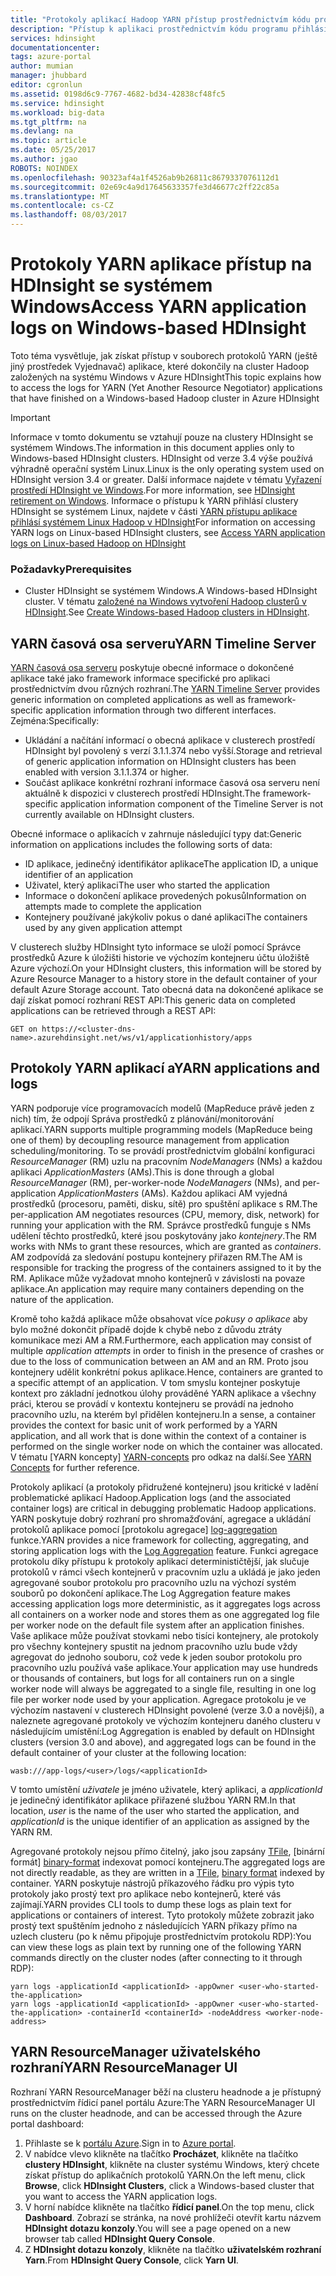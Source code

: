 ```yaml
---
title: "Protokoly aplikací Hadoop YARN přístup prostřednictvím kódu programu - Azure | Microsoft Docs"
description: "Přístup k aplikaci prostřednictvím kódu programu přihlásí clusteru Hadoop v HDInsight."
services: hdinsight
documentationcenter: 
tags: azure-portal
author: mumian
manager: jhubbard
editor: cgronlun
ms.assetid: 0198d6c9-7767-4682-bd34-42838cf48fc5
ms.service: hdinsight
ms.workload: big-data
ms.tgt_pltfrm: na
ms.devlang: na
ms.topic: article
ms.date: 05/25/2017
ms.author: jgao
ROBOTS: NOINDEX
ms.openlocfilehash: 90323af4a1f4526ab9b26811c8679337076112d1
ms.sourcegitcommit: 02e69c4a9d17645633357fe3d46677c2ff22c85a
ms.translationtype: MT
ms.contentlocale: cs-CZ
ms.lasthandoff: 08/03/2017
---
```

# <a name="access-yarn-application-logs-on-windows-based-hdinsight"></a><span data-ttu-id="dbbf3-103">Protokoly YARN aplikace přístup na HDInsight se systémem Windows</span><span class="sxs-lookup"><span data-stu-id="dbbf3-103">Access YARN application logs on Windows-based HDInsight</span></span>
<span data-ttu-id="dbbf3-104">Toto téma vysvětluje, jak získat přístup v souborech protokolů YARN (ještě jiný prostředek Vyjednavač) aplikace, které dokončily na cluster Hadoop založených na systému Windows v Azure HDInsight</span><span class="sxs-lookup"><span data-stu-id="dbbf3-104">This topic explains how to access the logs for YARN (Yet Another Resource Negotiator) applications that have finished on a Windows-based Hadoop cluster in Azure HDInsight</span></span>

> [!IMPORTANT]
> <span data-ttu-id="dbbf3-105">Informace v tomto dokumentu se vztahují pouze na clustery HDInsight se systémem Windows.</span><span class="sxs-lookup"><span data-stu-id="dbbf3-105">The information in this document applies only to Windows-based HDInsight clusters.</span></span> <span data-ttu-id="dbbf3-106">HDInsight od verze 3.4 výše používá výhradně operační systém Linux.</span><span class="sxs-lookup"><span data-stu-id="dbbf3-106">Linux is the only operating system used on HDInsight version 3.4 or greater.</span></span> <span data-ttu-id="dbbf3-107">Další informace najdete v tématu [Vyřazení prostředí HDInsight ve Windows](hdinsight-component-versioning.md#hdinsight-windows-retirement).</span><span class="sxs-lookup"><span data-stu-id="dbbf3-107">For more information, see [HDInsight retirement on Windows](hdinsight-component-versioning.md#hdinsight-windows-retirement).</span></span> <span data-ttu-id="dbbf3-108">Informace o přístupu k YARN přihlásí clustery HDInsight se systémem Linux, najdete v části [YARN přístupu aplikace přihlásí systémem Linux Hadoop v HDInsight](hdinsight-hadoop-access-yarn-app-logs-linux.md)</span><span class="sxs-lookup"><span data-stu-id="dbbf3-108">For information on accessing YARN logs on Linux-based HDInsight clusters, see [Access YARN application logs on Linux-based Hadoop on HDInsight](hdinsight-hadoop-access-yarn-app-logs-linux.md)</span></span>
>


### <a name="prerequisites"></a><span data-ttu-id="dbbf3-109">Požadavky</span><span class="sxs-lookup"><span data-stu-id="dbbf3-109">Prerequisites</span></span>
* <span data-ttu-id="dbbf3-110">Cluster HDInsight se systémem Windows.</span><span class="sxs-lookup"><span data-stu-id="dbbf3-110">A Windows-based HDInsight cluster.</span></span>  <span data-ttu-id="dbbf3-111">V tématu [založené na Windows vytvoření Hadoop clusterů v HDInsight](hdinsight-hadoop-provision-linux-clusters.md).</span><span class="sxs-lookup"><span data-stu-id="dbbf3-111">See [Create Windows-based Hadoop clusters in HDInsight](hdinsight-hadoop-provision-linux-clusters.md).</span></span>

## <a name="yarn-timeline-server"></a><span data-ttu-id="dbbf3-112">YARN časová osa serveru</span><span class="sxs-lookup"><span data-stu-id="dbbf3-112">YARN Timeline Server</span></span>
<span data-ttu-id="dbbf3-113"><a href="http://hadoop.apache.org/docs/r2.4.0/hadoop-yarn/hadoop-yarn-site/TimelineServer.html" target="_blank">YARN časová osa serveru</a> poskytuje obecné informace o dokončené aplikace také jako framework informace specifické pro aplikaci prostřednictvím dvou různých rozhraní.</span><span class="sxs-lookup"><span data-stu-id="dbbf3-113">The <a href="http://hadoop.apache.org/docs/r2.4.0/hadoop-yarn/hadoop-yarn-site/TimelineServer.html" target="_blank">YARN Timeline Server</a> provides generic information on completed applications as well as framework-specific application information through two different interfaces.</span></span> <span data-ttu-id="dbbf3-114">Zejména:</span><span class="sxs-lookup"><span data-stu-id="dbbf3-114">Specifically:</span></span>

* <span data-ttu-id="dbbf3-115">Ukládání a načítání informací o obecná aplikace v clusterech prostředí HDInsight byl povolený s verzí 3.1.1.374 nebo vyšší.</span><span class="sxs-lookup"><span data-stu-id="dbbf3-115">Storage and retrieval of generic application information on HDInsight clusters has been enabled with version 3.1.1.374 or higher.</span></span>
* <span data-ttu-id="dbbf3-116">Součást aplikace konkrétní rozhraní informace časová osa serveru není aktuálně k dispozici v clusterech prostředí HDInsight.</span><span class="sxs-lookup"><span data-stu-id="dbbf3-116">The framework-specific application information component of the Timeline Server is not currently available on HDInsight clusters.</span></span>

<span data-ttu-id="dbbf3-117">Obecné informace o aplikacích v zahrnuje následující typy dat:</span><span class="sxs-lookup"><span data-stu-id="dbbf3-117">Generic information on applications includes the following sorts of data:</span></span>

* <span data-ttu-id="dbbf3-118">ID aplikace, jedinečný identifikátor aplikace</span><span class="sxs-lookup"><span data-stu-id="dbbf3-118">The application ID, a unique identifier of an application</span></span>
* <span data-ttu-id="dbbf3-119">Uživatel, který aplikaci</span><span class="sxs-lookup"><span data-stu-id="dbbf3-119">The user who started the application</span></span>
* <span data-ttu-id="dbbf3-120">Informace o dokončení aplikace provedených pokusů</span><span class="sxs-lookup"><span data-stu-id="dbbf3-120">Information on attempts made to complete the application</span></span>
* <span data-ttu-id="dbbf3-121">Kontejnery používané jakýkoliv pokus o dané aplikaci</span><span class="sxs-lookup"><span data-stu-id="dbbf3-121">The containers used by any given application attempt</span></span>

<span data-ttu-id="dbbf3-122">V clusterech služby HDInsight tyto informace se uloží pomocí Správce prostředků Azure k úložišti historie ve výchozím kontejneru účtu úložiště Azure výchozí.</span><span class="sxs-lookup"><span data-stu-id="dbbf3-122">On your HDInsight clusters, this information will be stored by Azure Resource Manager to a history store in the default container of your default Azure Storage account.</span></span> <span data-ttu-id="dbbf3-123">Tato obecná data na dokončené aplikace se dají získat pomocí rozhraní REST API:</span><span class="sxs-lookup"><span data-stu-id="dbbf3-123">This generic data on completed applications can be retrieved through a REST API:</span></span>

    GET on https://<cluster-dns-name>.azurehdinsight.net/ws/v1/applicationhistory/apps


## <a name="yarn-applications-and-logs"></a><span data-ttu-id="dbbf3-124">Protokoly YARN aplikací a</span><span class="sxs-lookup"><span data-stu-id="dbbf3-124">YARN applications and logs</span></span>
<span data-ttu-id="dbbf3-125">YARN podporuje více programovacích modelů (MapReduce právě jeden z nich) tím, že odpojí Správa prostředků z plánování/monitorování aplikací.</span><span class="sxs-lookup"><span data-stu-id="dbbf3-125">YARN supports multiple programming models (MapReduce being one of them) by decoupling resource management from application scheduling/monitoring.</span></span> <span data-ttu-id="dbbf3-126">To se provádí prostřednictvím globální konfiguraci *ResourceManager* (RM) uzlu na pracovním *NodeManagers* (NMs) a každou aplikaci *ApplicationMasters* (AMs).</span><span class="sxs-lookup"><span data-stu-id="dbbf3-126">This is done through a global *ResourceManager* (RM), per-worker-node *NodeManagers* (NMs), and per-application *ApplicationMasters* (AMs).</span></span> <span data-ttu-id="dbbf3-127">Každou aplikaci AM vyjedná prostředků (procesoru, paměti, disku, sítě) pro spuštění aplikace s RM.</span><span class="sxs-lookup"><span data-stu-id="dbbf3-127">The per-application AM negotiates resources (CPU, memory, disk, network) for running your application with the RM.</span></span> <span data-ttu-id="dbbf3-128">Správce prostředků funguje s NMs udělení těchto prostředků, které jsou poskytovány jako *kontejnery*.</span><span class="sxs-lookup"><span data-stu-id="dbbf3-128">The RM works with NMs to grant these resources, which are granted as *containers*.</span></span> <span data-ttu-id="dbbf3-129">AM zodpovídá za sledování postupu kontejnery přiřazen RM.</span><span class="sxs-lookup"><span data-stu-id="dbbf3-129">The AM is responsible for tracking the progress of the containers assigned to it by the RM.</span></span> <span data-ttu-id="dbbf3-130">Aplikace může vyžadovat mnoho kontejnerů v závislosti na povaze aplikace.</span><span class="sxs-lookup"><span data-stu-id="dbbf3-130">An application may require many containers depending on the nature of the application.</span></span>

<span data-ttu-id="dbbf3-131">Kromě toho každá aplikace může obsahovat více *pokusy o aplikace* aby bylo možné dokončit případě dojde k chybě nebo z důvodu ztráty komunikace mezi AM a RM.</span><span class="sxs-lookup"><span data-stu-id="dbbf3-131">Furthermore, each application may consist of multiple *application attempts* in order to finish in the presence of crashes or due to the loss of communication between an AM and an RM.</span></span> <span data-ttu-id="dbbf3-132">Proto jsou kontejnery udělit konkrétní pokus aplikace.</span><span class="sxs-lookup"><span data-stu-id="dbbf3-132">Hence, containers are granted to a specific attempt of an application.</span></span> <span data-ttu-id="dbbf3-133">V tom smyslu kontejner poskytuje kontext pro základní jednotkou úlohy prováděné YARN aplikace a všechny práci, kterou se provádí v kontextu kontejneru se provádí na jednoho pracovního uzlu, na kterém byl přidělen kontejneru.</span><span class="sxs-lookup"><span data-stu-id="dbbf3-133">In a sense, a container provides the context for basic unit of work performed by a YARN application, and all work that is done within the context of a container is performed on the single worker node on which the container was allocated.</span></span> <span data-ttu-id="dbbf3-134">V tématu [YARN koncepty] [ YARN-concepts] pro odkaz na další.</span><span class="sxs-lookup"><span data-stu-id="dbbf3-134">See [YARN Concepts][YARN-concepts] for further reference.</span></span>

<span data-ttu-id="dbbf3-135">Protokoly aplikací (a protokoly přidružené kontejneru) jsou kritické v ladění problematické aplikací Hadoop.</span><span class="sxs-lookup"><span data-stu-id="dbbf3-135">Application logs (and the associated container logs) are critical in debugging problematic Hadoop applications.</span></span> <span data-ttu-id="dbbf3-136">YARN poskytuje dobrý rozhraní pro shromažďování, agregace a ukládání protokolů aplikace pomocí [protokolu agregace] [ log-aggregation] funkce.</span><span class="sxs-lookup"><span data-stu-id="dbbf3-136">YARN provides a nice framework for collecting, aggregating, and storing application logs with the [Log Aggregation][log-aggregation] feature.</span></span> <span data-ttu-id="dbbf3-137">Funkci agregace protokolu díky přístupu k protokoly aplikací determinističtější, jak slučuje protokolů v rámci všech kontejnerů v pracovním uzlu a ukládá je jako jeden agregované soubor protokolu pro pracovního uzlu na výchozí systém souborů po dokončení aplikace.</span><span class="sxs-lookup"><span data-stu-id="dbbf3-137">The Log Aggregation feature makes accessing application logs more deterministic, as it aggregates logs across all containers on a worker node and stores them as one aggregated log file per worker node on the default file system after an application finishes.</span></span> <span data-ttu-id="dbbf3-138">Vaše aplikace může používat stovkami nebo tisíci kontejnery, ale protokoly pro všechny kontejnery spustit na jednom pracovního uzlu bude vždy agregovat do jednoho souboru, což vede k jeden soubor protokolu pro pracovního uzlu používá vaše aplikace.</span><span class="sxs-lookup"><span data-stu-id="dbbf3-138">Your application may use hundreds or thousands of containers, but logs for all containers run on a single worker node will always be aggregated to a single file, resulting in one log file per worker node used by your application.</span></span> <span data-ttu-id="dbbf3-139">Agregace protokolu je ve výchozím nastavení v clusterech HDInsight povolené (verze 3.0 a novější), a naleznete agregované protokoly ve výchozím kontejneru daného clusteru v následujícím umístění:</span><span class="sxs-lookup"><span data-stu-id="dbbf3-139">Log Aggregation is enabled by default on HDInsight clusters (version 3.0 and above), and aggregated logs can be found in the default container of your cluster at the following location:</span></span>

    wasb:///app-logs/<user>/logs/<applicationId>

<span data-ttu-id="dbbf3-140">V tomto umístění *uživatele* je jméno uživatele, který aplikaci, a *applicationId* je jedinečný identifikátor aplikace přiřazené službou YARN RM.</span><span class="sxs-lookup"><span data-stu-id="dbbf3-140">In that location, *user* is the name of the user who started the application, and *applicationId* is the unique identifier of an application as assigned by the YARN RM.</span></span>

<span data-ttu-id="dbbf3-141">Agregované protokoly nejsou přímo čitelný, jako jsou zapsány [TFile][T-file], [binární formát] [ binary-format] indexovat pomocí kontejneru.</span><span class="sxs-lookup"><span data-stu-id="dbbf3-141">The aggregated logs are not directly readable, as they are written in a [TFile][T-file], [binary format][binary-format] indexed by container.</span></span> <span data-ttu-id="dbbf3-142">YARN poskytuje nástrojů příkazového řádku pro výpis tyto protokoly jako prostý text pro aplikace nebo kontejnerů, které vás zajímají.</span><span class="sxs-lookup"><span data-stu-id="dbbf3-142">YARN provides CLI tools to dump these logs as plain text for applications or containers of interest.</span></span> <span data-ttu-id="dbbf3-143">Tyto protokoly můžete zobrazit jako prostý text spuštěním jednoho z následujících YARN příkazy přímo na uzlech clusteru (po k němu připojuje prostřednictvím protokolu RDP):</span><span class="sxs-lookup"><span data-stu-id="dbbf3-143">You can view these logs as plain text by running one of the following YARN commands directly on the cluster nodes (after connecting to it through RDP):</span></span>

    yarn logs -applicationId <applicationId> -appOwner <user-who-started-the-application>
    yarn logs -applicationId <applicationId> -appOwner <user-who-started-the-application> -containerId <containerId> -nodeAddress <worker-node-address>


## <a name="yarn-resourcemanager-ui"></a><span data-ttu-id="dbbf3-144">YARN ResourceManager uživatelského rozhraní</span><span class="sxs-lookup"><span data-stu-id="dbbf3-144">YARN ResourceManager UI</span></span>
<span data-ttu-id="dbbf3-145">Rozhraní YARN ResourceManager běží na clusteru headnode a je přístupný prostřednictvím řídicí panel portálu Azure:</span><span class="sxs-lookup"><span data-stu-id="dbbf3-145">The YARN ResourceManager UI runs on the cluster headnode, and can be accessed through the Azure portal dashboard:</span></span>

1. <span data-ttu-id="dbbf3-146">Přihlaste se k [portálu Azure](https://portal.azure.com/).</span><span class="sxs-lookup"><span data-stu-id="dbbf3-146">Sign in to [Azure portal](https://portal.azure.com/).</span></span>
2. <span data-ttu-id="dbbf3-147">V nabídce vlevo klikněte na tlačítko **Procházet**, klikněte na tlačítko **clustery HDInsight**, klikněte na cluster systému Windows, který chcete získat přístup do aplikačních protokolů YARN.</span><span class="sxs-lookup"><span data-stu-id="dbbf3-147">On the left menu, click **Browse**, click **HDInsight Clusters**, click a Windows-based cluster that you want to access the YARN application logs.</span></span>
3. <span data-ttu-id="dbbf3-148">V horní nabídce klikněte na tlačítko **řídicí panel**.</span><span class="sxs-lookup"><span data-stu-id="dbbf3-148">On the top menu, click **Dashboard**.</span></span> <span data-ttu-id="dbbf3-149">Zobrazí se stránka, na nové prohlížeči otevřít kartu názvem **HDInsight dotazu konzoly**.</span><span class="sxs-lookup"><span data-stu-id="dbbf3-149">You will see a page opened on a new browser tab called **HDInsight Query Console**.</span></span>
4. <span data-ttu-id="dbbf3-150">Z **HDInsight dotazu konzoly**, klikněte na tlačítko **uživatelském rozhraní Yarn**.</span><span class="sxs-lookup"><span data-stu-id="dbbf3-150">From **HDInsight Query Console**, click **Yarn UI**.</span></span>

[YARN-timeline-server]:http://hadoop.apache.org/docs/r2.4.0/hadoop-yarn/hadoop-yarn-site/TimelineServer.html
[log-aggregation]:http://hortonworks.com/blog/simplifying-user-logs-management-and-access-in-yarn/
[T-file]:https://issues.apache.org/jira/secure/attachment/12396286/TFile%20Specification%2020081217.pdf
[binary-format]:https://issues.apache.org/jira/browse/HADOOP-3315
[YARN-concepts]:http://hortonworks.com/blog/apache-hadoop-yarn-concepts-and-applications/
